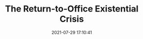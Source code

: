 ---
date: 2021-07-29 17:10:41
link:
  source: pocket
  source_url: https://getpocket.com
  text: The Return-to-Office Existential Crisis
  url: https://www.theatlantic.com/ideas/archive/2021/07/work-from-home-benefits/619597/
source: pocket
syndicated:
- type: pocket
  url: https://www.theatlantic.com/ideas/archive/2021/07/work-from-home-benefits/619597/
- type: mastodon
  url: https://mastodon.technology/users/roytang/statuses/106665032623388389
- type: twitter
  url: https://twitter.com/roytang/status/1420796399633895430/
title: The Return-to-Office Existential Crisis
---